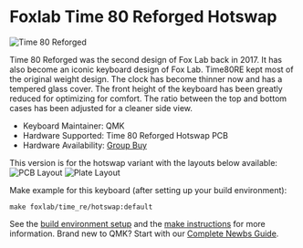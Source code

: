 # Foxlab Time 80 Reforged Hotswap

![Time 80 Reforged](https://i.imgur.com/BXOM9sQh.jpg)

Time 80 Reforged was the second design of Fox Lab back in 2017. It has also become an iconic keyboard design of Fox Lab. Time80RE kept most of the original weight design. The clock has become thinner now and has a tempered glass cover. The front height of the keyboard has been greatly reduced for optimizing for comfort. The ratio between the top and bottom cases has been adjusted for a cleaner side view.

* Keyboard Maintainer: QMK
* Hardware Supported: Time 80 Reforged Hotswap PCB
* Hardware Availability: [Group Buy](https://geekhack.org/index.php?topic=108410.msg2952330)

This version is for the hotswap variant with the layouts below available:
![PCB Layout](https://imgur.com/D8cQCwb.png)
![Plate Layout](https://imgur.com/aR1UnhK.png)

Make example for this keyboard (after setting up your build environment):

    make foxlab/time_re/hotswap:default

See the [build environment setup](https://docs.qmk.fm/#/getting_started_build_tools) and the [make instructions](https://docs.qmk.fm/#/getting_started_make_guide) for more information. Brand new to QMK? Start with our [Complete Newbs Guide](https://docs.qmk.fm/#/newbs).
